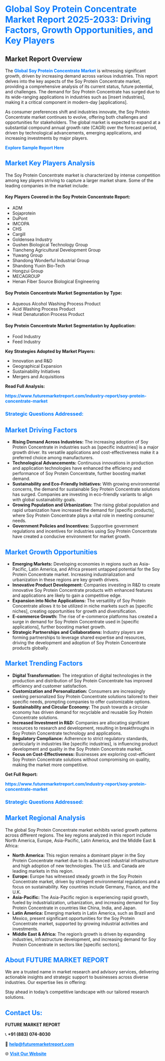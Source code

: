 <h1 style="color: #007BFF;">Global Soy Protein Concentrate Market Report 2025-2033: Driving Factors, Growth Opportunities, and Key Players</h1>

<section id="overview">
<h2>Market Report Overview</h2>
<p>The <a href="https://www.futuremarketreport.com/industry-report/soy-protein-concentrate-market" style="color: #007BFF; text-decoration: none;"><strong>Global Soy Protein Concentrate Market</strong></a> is witnessing significant growth, driven by increasing demand across various industries. This report delves into the key aspects of the Soy Protein Concentrate market, providing a comprehensive analysis of its current status, future potential, and challenges. The demand for Soy Protein Concentrate has surged due to its wide-ranging applications in industries such as [insert industries], making it a critical component in modern-day [applications].</p>
<p>As consumer preferences shift and industries innovate, the Soy Protein Concentrate market continues to evolve, offering both challenges and opportunities for stakeholders. The global market is expected to expand at a substantial compound annual growth rate (CAGR) over the forecast period, driven by technological advancements, emerging applications, and increasing investments by major players.</p>
</section>

<section id="overview">
<p><a href="https://www.futuremarketreport.com/request-sample/reportId=85789" style="color: #007BFF; text-decoration: none;"><strong>Explore Sample Report Here</strong></a></p>
</section>

<section id="key-players">
<h2 style="color: #007BFF;">Market Key Players Analysis</h2>
<p>The Soy Protein Concentrate market is characterized by intense competition among key players striving to capture a larger market share. Some of the leading companies in the market include:</p>
<h4>Key Players Covered in the Soy Protein Concentrate Report:</h4>
<ul><li>ADM</li><li>Sojaprotein</li><li>DuPont</li><li>IMCOPA</li><li>CHS</li><li>Cargill</li><li>Goldensea Industry</li><li>Gushen Biological Technology Group</li><li>Tiancheng Agricultural Development Group</li><li>Yuwang Group</li><li>Shandong Wonderful Industrial Group</li><li>Shandong Yuxin Bio-Tech</li><li>Hongzui Group</li><li>MECAGROUP</li><li>Henan Fiber Source Biological Engineering</li></ul>
<h4>Soy Protein Concentrate Market Segmentation by Type:</h4>
<ul><li>Aqueous Alcohol Washing Process Product</li><li>Acid Washing Process Product</li><li>Heat Denaturation Process Product</li></ul>

<h4>Soy Protein Concentrate Market Segmentation by Application:</h4>
<ul><li>Food Industry</li><li>Feed Industry</li></ul>
<p><strong>Key Strategies Adopted by Market Players:</strong></p>
<ul>
<li>Innovation and R&D</li>
<li>Geographical Expansion</li>
<li>Sustainability Initiatives</li>
<li>Mergers and Acquisitions</li>
</ul>
</section>

<section>
<p><strong>Read Full Analysis: </strong></p><a href="https://www.futuremarketreport.com/industry-report/soy-protein-concentrate-market" style="color: #007BFF; text-decoration: none;"><strong>https://www.futuremarketreport.com/industry-report/soy-protein-concentrate-market</strong></a>
<h3 style="color: #007BFF;">Strategic Questions Addressed:</h3>
</section>

<section id="driving-factors">
<h2 style="color: #007BFF;">Market Driving Factors</h2>
<ul>
<li><strong>Rising Demand Across Industries:</strong> The increasing adoption of Soy Protein Concentrate in industries such as [specific industries] is a major growth driver. Its versatile applications and cost-effectiveness make it a preferred choice among manufacturers.</li>
<li><strong>Technological Advancements:</strong> Continuous innovations in production and application technologies have enhanced the efficiency and performance of Soy Protein Concentrate, further boosting market demand.</li>
<li><strong>Sustainability and Eco-Friendly Initiatives:</strong> With growing environmental concerns, the demand for sustainable Soy Protein Concentrate solutions has surged. Companies are investing in eco-friendly variants to align with global sustainability goals.</li>
<li><strong>Growing Population and Urbanization:</strong> The rising global population and rapid urbanization have increased the demand for [specific products], where Soy Protein Concentrate plays a vital role in meeting consumer needs.</li>
<li><strong>Government Policies and Incentives:</strong> Supportive government regulations and incentives for industries using Soy Protein Concentrate have created a conducive environment for market growth.</li>
</ul>
</section>

<section id="growth-opportunities">
<h2 style="color: #007BFF;">Market Growth Opportunities</h2>
<ul>
<li><strong>Emerging Markets:</strong> Developing economies in regions such as Asia-Pacific, Latin America, and Africa present untapped potential for the Soy Protein Concentrate market. Increasing industrialization and urbanization in these regions are key growth drivers.</li>
<li><strong>Innovative Product Development:</strong> Companies investing in R&D to create innovative Soy Protein Concentrate products with enhanced features and applications are likely to gain a competitive edge.</li>
<li><strong>Expansion into Niche Applications:</strong> The versatility of Soy Protein Concentrate allows it to be utilized in niche markets such as [specific niches], creating opportunities for growth and diversification.</li>
<li><strong>E-commerce Growth:</strong> The rise of e-commerce platforms has created a surge in demand for Soy Protein Concentrate used in [specific applications], further boosting market growth.</li>
<li><strong>Strategic Partnerships and Collaborations:</strong> Industry players are forming partnerships to leverage shared expertise and resources, driving the development and adoption of Soy Protein Concentrate products globally.</li>
</ul>
</section>

<section id="trending-factors">
<h2 style="color: #007BFF;">Market Trending Factors</h2>
<ul>
<li><strong>Digital Transformation:</strong> The integration of digital technologies in the production and distribution of Soy Protein Concentrate has improved efficiency and customer satisfaction.</li>
<li><strong>Customization and Personalization:</strong> Consumers are increasingly seeking personalized Soy Protein Concentrate solutions tailored to their specific needs, prompting companies to offer customizable options.</li>
<li><strong>Sustainability and Circular Economy:</strong> The push towards a circular economy has driven demand for recyclable and reusable Soy Protein Concentrate solutions.</li>
<li><strong>Increased Investment in R&D:</strong> Companies are allocating significant resources to research and development, resulting in breakthroughs in Soy Protein Concentrate technology and applications.</li>
<li><strong>Regulatory Compliance:</strong> Adherence to strict regulatory standards, particularly in industries like [specific industries], is influencing product development and quality in the Soy Protein Concentrate market.</li>
<li><strong>Focus on Cost-Effectiveness:</strong> Businesses are exploring cost-efficient Soy Protein Concentrate solutions without compromising on quality, making the market more competitive.</li>
</ul>
</section>

<section>
<p><strong>Get Full Report: </strong></p><a href="https://www.futuremarketreport.com/industry-report/soy-protein-concentrate-market" style="color: #007BFF; text-decoration: none;"><strong>https://www.futuremarketreport.com/industry-report/soy-protein-concentrate-market</strong></a>
<h3 style="color: #007BFF;">Strategic Questions Addressed:</h3>
</section>


<section id="regional-analysis">
<h2 style="color: #007BFF;">Market Regional Analysis</h2>
<p>The global Soy Protein Concentrate market exhibits varied growth patterns across different regions. The key regions analyzed in this report include North America, Europe, Asia-Pacific, Latin America, and the Middle East & Africa:</p>
<ul>
<li><strong>North America:</strong> This region remains a dominant player in the Soy Protein Concentrate market due to its advanced industrial infrastructure and high adoption of new technologies. The U.S. and Canada are leading markets in this region.</li>
<li><strong>Europe:</strong> Europe has witnessed steady growth in the Soy Protein Concentrate market, driven by stringent environmental regulations and a focus on sustainability. Key countries include Germany, France, and the U.K.</li>
<li><strong>Asia-Pacific:</strong> The Asia-Pacific region is experiencing rapid growth, fueled by industrialization, urbanization, and increasing demand for Soy Protein Concentrate in countries like China, India, and Japan.</li>
<li><strong>Latin America:</strong> Emerging markets in Latin America, such as Brazil and Mexico, present significant opportunities for the Soy Protein Concentrate market, supported by growing industrial activities and investments.</li>
<li><strong>Middle East & Africa:</strong> The region’s growth is driven by expanding industries, infrastructure development, and increasing demand for Soy Protein Concentrate in sectors like [specific sectors].</li>
</ul>
</section>

<footer>
<h2 style="color: #007BFF;">About FUTURE MARKET REPORT</h2>
<p>We are a trusted name in market research and advisory services, delivering actionable insights and strategic support to businesses across diverse industries. Our expertise lies in offering:</p>

<p>Stay ahead in today’s competitive landscape with our tailored research solutions.</p>

<h2 style="color: #007BFF;">Contact Us:</h2>
<p><strong>FUTURE MARKET REPORT</strong></p>
<p>📞 <strong>+91 (883) 074-8030</strong></p>
<p>📧 <strong><a href="mailto:help@futuremarketreport.com" style="color: #007BFF;">help@futuremarketreport.com</a></strong></p>
<p>🌐 <strong><a href="https://www.futuremarketreport.com/" style="color: #007BFF;">Visit Our Website</a></strong></p>
</footer>